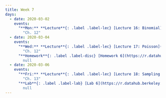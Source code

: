 ```yaml
---
title: Week 7
days:
  - date: 2020-03-02
    events:
      "**Mon:** **Lecture**{: .label .label-lec} [Lecture 16: Binomial](https://ph142-ucb.github.io/sp20/src/lec/l16-binomial.pdf)[(webcast)](https://www.youtube.com/watch?v=twwHREG7U7Y) [(code)](https://r.datahub.berkeley.edu/hub/user-redirect/git-pull?repo=https%3A%2F%2Fgithub.com%2Fnnpok%2Fph142-sp20&urlpath=rstudio%2F)":
        "Ch. 12"
  - date: 2020-03-04
    events:
      "**Wed:** **Lecture**{: .label .label-lec} [Lecture 17: Poisson](https://ph142-ucb.github.io/sp20/src/lec/l17-poisson.pdf)[(webcast)](https://www.youtube.com/watch?v=dtmMhKA5fac) [(code)](https://r.datahub.berkeley.edu/hub/user-redirect/git-pull?repo=https%3A%2F%2Fgithub.com%2Fnnpok%2Fph142-sp20&urlpath=rstudio%2F)":
        "Ch. 12"
      "**Homework**{: .label .label-disc} [Homework 6](https://r.datahub.berkeley.edu/hub/user-redirect/git-pull?repo=https%3A%2F%2Fgithub.com%2Fnnpok%2Fph142-sp20&urlpath=rstudio%2F) (Due Mar 10th)":
        null
  - date: 2020-03-06
    events:
      "**Fri:** **Lecture**{: .label .label-lec} [Lecture 18: Sampling and the Central Limit Theorem](https://ph142-ucb.github.io/sp20/src/lec/l18-central-limit.pdf) [(webcast)](https://www.youtube.com/watch?v=MQ5vTUIT37I) [(code)](https://r.datahub.berkeley.edu/hub/user-redirect/git-pull?repo=https%3A%2F%2Fgithub.com%2Fnnpok%2Fph142-sp20&urlpath=rstudio%2F)":
        "Ch. 13"
      "**Lab**{: .label .label-lab} [Lab 6](https://r.datahub.berkeley.edu/hub/user-redirect/git-pull?repo=https%3A%2F%2Fgithub.com%2Fnnpok%2Fph142-sp20&urlpath=rstudio%2F) (Due Mar 6th)":
        null
---
```

